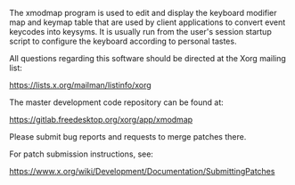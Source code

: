 The xmodmap program is used to edit and display the keyboard modifier
map and keymap table that are used by client applications to convert
event keycodes into keysyms.  It is usually run from the user's
session startup script to configure the keyboard according to personal
tastes.

All questions regarding this software should be directed at the
Xorg mailing list:

  https://lists.x.org/mailman/listinfo/xorg

The master development code repository can be found at:

  https://gitlab.freedesktop.org/xorg/app/xmodmap

Please submit bug reports and requests to merge patches there.

For patch submission instructions, see:

  https://www.x.org/wiki/Development/Documentation/SubmittingPatches

